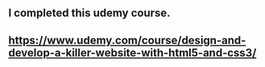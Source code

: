 ## I completed this udemy course.
##  https://www.udemy.com/course/design-and-develop-a-killer-website-with-html5-and-css3/  
